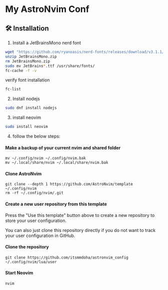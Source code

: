 
# My AstroNvim Conf

## 🛠️ Installation

1. Install a JetBrainsMono nerd font

```bash
wget "https://github.com/ryanoasis/nerd-fonts/releases/download/v3.1.1/JetBrainsMono.zip"
unzip JetBrainsMono.zip
rm JetBrainsMono.zip
sudo mv JetBrains*.ttf /usr/share/fonts/
fc-cache -f -v
```

verify font installation 
```bash
fc-list
```

2. Install nodejs
```bash
sudo dnf install nodejs
```

3. install neovim
```bash
sudo install neovim
```

4. follow the below steps:

#### Make a backup of your current nvim and shared folder

```shell
mv ~/.config/nvim ~/.config/nvim.bak
mv ~/.local/share/nvim ~/.local/share/nvim.bak
```

#### Clone AstroNvim

```shell
git clone --depth 1 https://github.com/AstroNvim/template ~/.config/nvim
rm -rf ~/.config/nvim/.git
```

#### Create a new user repository from this template

Press the "Use this template" button above to create a new repository to store your user configuration.

You can also just clone this repository directly if you do not want to track your user configuration in GitHub.

#### Clone the repository

```shell
git clone https://github.com/itsmmdoha/astronvim_config ~/.config/nvim/lua/user
```

#### Start Neovim

```shell
nvim
```
